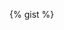 {% gist <script src="https://gist.github.com/tvenu76/22e1f1927d9dbfb84d8026b619337647.js"></script> %}
